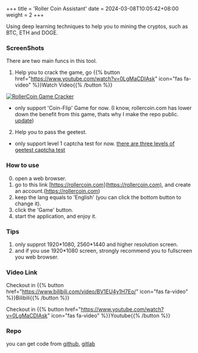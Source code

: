 +++
title = 'Roller Coin Assistant'
date = 2024-03-08T10:05:42+08:00
weight = 2
+++

Using deep learning techniques to help you to mining the cryptos, such as BTC, ETH and DOGE.

### ScreenShots
There are two main funcs in this tool.

1. Help you to crack the game, go {{% button href="https://www.youtube.com/watch?v=0LgMaCDIAsk" icon="fas fa-video" %}}Watch Video{{% /button %}} <br>

[![RollerCoin Game Cracker](../../images/content/roller-coin/video.jpg)](https://www.youtube.com/watch?v=0LgMaCDIAsk "RollerCoin Game Cracker")
  - only support 'Coin-Flip' Game for now.
  (I know, rollercoin.com has lower down the benefit from this game, thats why I make the repo public. [update](https://rollercoin.com/blog/gaming-rebalance-update/))


2. Help you to pass the geetest. <br>
  - only support level 1 captcha test for now.
  [there are three levels of geetest captcha test](https://github.com/AaronYang2333/RollerCoin_Assistant_Tool/issues/6)



### How to use 
0. open a web browser.
1. go to this link [https://rollercoin.com](https://rollercoin.com), and create an account.(https://rollercoin.com)
2. keep the lang equals to 'English' (you can click the bottom button to change it). 
3. click the 'Game' button. 
4. start the application, and enjoy it.


### Tips 
1. only supprot 1920\*1080, 2560\*1440 and higher resolution screen. 
2. and if you use 1920\*1080 screen, strongly recommend you to fullscreen you web browser. 
							

### Video Link

Checkout in {{% button href="https://www.bilibili.com/video/BV1EU4y1H7Eo/" icon="fas fa-video" %}}Bilibili{{% /button %}} 

Checkout in {{% button href="https://www.youtube.com/watch?v=0LgMaCDIAsk" icon="fas fa-video" %}}Youtube{{% /button %}}

### Repo
you can get code from [github](https://github.com/ben-wangz/cosmic-antenna-demo), [gitlab]()
